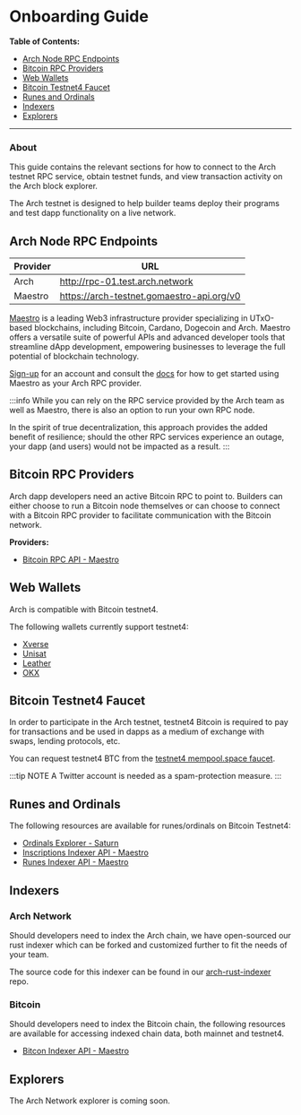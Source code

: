 # Onboarding Guide

**Table of Contents:**
- [Arch Node RPC Endpoints]
- [Bitcoin RPC Providers]
- [Web Wallets]
- [Bitcoin Testnet4 Faucet]
- [Runes and Ordinals]
- [Indexers]
- [Explorers]
---

### About

This guide contains the relevant sections for how to connect to the Arch testnet RPC service, obtain testnet funds, and view transaction activity on the Arch block explorer.

The Arch testnet is designed to help builder teams deploy their programs and test dapp functionality on a live network. 

## Arch Node RPC Endpoints

| Provider | URL |
|--------|--------|
| Arch | <http://rpc-01.test.arch.network>
| Maestro | <https://arch-testnet.gomaestro-api.org/v0>

[Maestro] is a leading Web3 infrastructure provider specializing in UTxO-based blockchains, including Bitcoin, Cardano, Dogecoin and Arch. Maestro offers a versatile suite of powerful APIs and advanced developer tools that streamline dApp development, empowering businesses to leverage the full potential of blockchain technology. 

[Sign-up] for an account and consult the [docs] for how to get started using Maestro as your Arch RPC provider.

:::info
While you can rely on the RPC service provided by the Arch team as well as Maestro, there is also an option to run your own RPC node. 

In the spirit of true decentralization, this approach provides the added benefit of resilience; should the other RPC services experience an outage, your dapp (and users) would not be impacted as a result.
:::

## Bitcoin RPC Providers

Arch dapp developers need an active Bitcoin RPC to point to. Builders can either choose to run a Bitcoin node themselves or can choose to connect with a Bitcoin RPC provider to facilitate communication with the Bitcoin network.

**Providers:**
- [Bitcoin RPC API - Maestro]

## Web Wallets
Arch is compatible with Bitcoin testnet4.

The following wallets currently support testnet4:
- [Xverse]
- [Unisat]
- [Leather]
- [OKX]

## Bitcoin Testnet4 Faucet

In order to participate in the Arch testnet, testnet4 Bitcoin is required to pay for transactions and be used in dapps as a medium of exchange with swaps, lending protocols, etc.

You can request testnet4 BTC from the [testnet4 mempool.space faucet].

:::tip NOTE
A Twitter account is needed as a spam-protection measure.
:::

## Runes and Ordinals

The following resources are available for runes/ordinals on Bitcoin Testnet4:

- [Ordinals Explorer - Saturn]
- [Inscriptions Indexer API - Maestro]
- [Runes Indexer API - Maestro]

## Indexers

### Arch Network
Should developers need to index the Arch chain, we have open-sourced our rust indexer which can be forked and customized further to fit the needs of your team.

The source code for this indexer can be found in our [arch-rust-indexer] repo.

### Bitcoin
Should developers need to index the Bitcoin chain, the following resources are available for accessing indexed chain data, both mainnet and testnet4.

- [Bitcon Indexer API - Maestro]

## Explorers

The Arch Network explorer is coming soon.

<!-- Internal -->
[Arch Node RPC Endpoints]: #arch-node-rpc-endpoints
[Bitcoin RPC Providers]: #bitcoin-rpc-providers
[Web Wallets]: #web-wallets
[Bitcoin Testnet4 Faucet]: #bitcoin-testnet4-faucet
[Runes and Ordinals]: #runes-and-ordinals
[Indexers]: #indexers
[Explorers]: #explorers

<!-- External -->
[Maestro]: https://gomaestro.org
[Sign-up]: https://dashboard.gomaestro.org/login
[docs]: https://docs.gomaestro.org
[Bitcoin RPC API - Maestro]: https://docs.gomaestro.org/bitcoin
[Xverse]: https://www.xverse.app/
[Unisat]: https://unisat.io/
[Leather]: https://leather.io/
[OKX]: https://okx.com
[testnet4 mempool.space faucet]: https://mempool.space/testnet4/faucet
[arch-rust-indexer]: https://github.com/Arch-Network/arch-rust-indexer
[Ordinals Explorer - Saturn]: https://ord-testnet4.saturnbtc.io/
[Inscriptions Indexer API - Maestro]: https://docs.gomaestro.org/bitcoin/api-reference#6kTut
[Runes Indexer API - Maestro]: https://docs.gomaestro.org/bitcoin/api-reference#Kzjqx
[Bitcon Indexer API - Maestro]: https://docs.gomaestro.org/bitcoin/api-reference#TekXe
